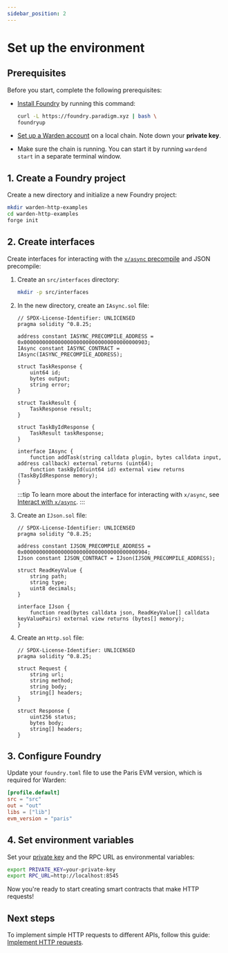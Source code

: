 ```yaml
---
sidebar_position: 2
---
```


#  Set up the environment

## Prerequisites

Before you start, complete the following prerequisites:

- [Install Foundry](https://book.getfoundry.sh/getting-started/installation) by running this command:

   ```bash
   curl -L https://foundry.paradigm.xyz | bash \ 
   foundryup
   ```

- [Set up a Warden account](../../set-up-a-warden-account) on a local chain. Note down your **private key**.

- Make sure the chain is running. You can start it by running `wardend start` in a separate terminal window.

## 1. Create a Foundry project

Create a new directory and initialize a new Foundry project:

```bash
mkdir warden-http-examples
cd warden-http-examples
forge init
```

## 2. Create interfaces

Create interfaces for interacting with the [`x/async` precompile](../../precompiles/x-async) and JSON precompile:

1. Create an `src/interfaces` directory:

   ```bash
   mkdir -p src/interfaces
   ```

2. In the new directory, create an `IAsync.sol` file:

   ```solidity title="warden-http-examples/src/interfaces/IAsync.sol"
   // SPDX-License-Identifier: UNLICENSED
   pragma solidity ^0.8.25;

   address constant IASYNC_PRECOMPILE_ADDRESS = 0x0000000000000000000000000000000000000903;   
   IAsync constant IASYNC_CONTRACT = IAsync(IASYNC_PRECOMPILE_ADDRESS);
   
   struct TaskResponse {
       uint64 id;
       bytes output;
       string error;
   }
   
   struct TaskResult {
       TaskResponse result;
   }
   
   struct TaskByIdResponse {
       TaskResult taskResponse;
   }
   
   interface IAsync {
       function addTask(string calldata plugin, bytes calldata input, address callback) external returns (uint64);
       function taskById(uint64 id) external view returns (TaskByIdResponse memory);
   }
   ```

   :::tip
   To learn more about the interface for interacting with `x/async`, see [Interact with `x/async`](../../interact-with-warden-modules/interact-with-x-async).
   :::
   
3. Create an `IJson.sol` file:

   ```solidity title="warden-http-examples/src/interfaces/IJson.sol"
   // SPDX-License-Identifier: UNLICENSED
   pragma solidity ^0.8.25;

   address constant IJSON_PRECOMPILE_ADDRESS = 0x0000000000000000000000000000000000000904;
   IJson constant IJSON_CONTRACT = IJson(IJSON_PRECOMPILE_ADDRESS);

   struct ReadKeyValue {
       string path;
       string type;
       uint8 decimals;
   }

   interface IJson {
       function read(bytes calldata json, ReadKeyValue[] calldata keyValuePairs) external view returns (bytes[] memory);
   }
   ```

4. Create an `Http.sol` file:

   ```solidity title="warden-http-examples/src/interfaces/Http.sol"
   // SPDX-License-Identifier: UNLICENSED
   pragma solidity ^0.8.25;
   
   struct Request {
       string url;
       string method;
       string body;
       string[] headers;
   }
   
   struct Response {
       uint256 status;
       bytes body;
       string[] headers;
   }
   ```

## 3. Configure Foundry

Update your `foundry.toml` file to use the Paris EVM version, which is required for Warden:

```toml
[profile.default]
src = "src"
out = "out"
libs = ["lib"]
evm_version = "paris"
```

## 4. Set environment variables

Set your [private key](../../set-up-a-warden-account#get-the-private-key) and the RPC URL as environmental variables:

```bash
export PRIVATE_KEY=your-private-key
export RPC_URL=http://localhost:8545
```

Now you're ready to start creating smart contracts that make HTTP requests!

## Next steps

To implement simple HTTP requests to different APIs, follow this guide: [Implement HTTP requests](implement-http-requests). 
